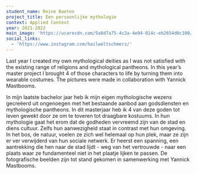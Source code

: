 ```yaml
---
student_name: Reine Baeten
project_title: Een persoonlijke mythologie
context: Applied Context
year: 2021-2022
main_image: 'https://ucarecdn.com/5a8d7a75-4c2a-4e94-814c-eb2654d0c100/'
social_links:
  - 'https://www.instagram.com/hailweltschmerz/'
---
```

Last year I created my own mythological deities as I was not satisfied with the existing range of religions and mythological pantheons. In this year’s master project I brought 4 of those characters to life by turning them into wearable costumes. The pictures were made in collaboration with Yannick Mastbooms.

In mijn laatste bachelor jaar heb ik mijn eigen mythologische wezens gecreëerd uit ongenoegen met het bestaande aanbod aan godsdiensten en mythologische pantheons. In dit masterjaar heb ik 4 van deze goden tot leven gewekt door ze om te toveren tot draagbare kostuums. In hun mythologie gaat het erom dat de godheden vervreemd zijn van de stad en diens cultuur. Zelfs hun aanwezigheid staat in contrast met hun omgeving. In het bos, de natuur, voelen ze zich wel helemaal op hun plek, maar ze zijn er ver verwijderd van hun sociale netwerk. Er heerst een spanning, een aantrekking die hen naar de stad lijdt - weg van het vertrouwde - naar een plaats waar ze fundamenteel niet in het plaatje lijken te passen. De fotografische beelden zijn tot stand gekomen in samenwerking met Yannick Mastbooms. 